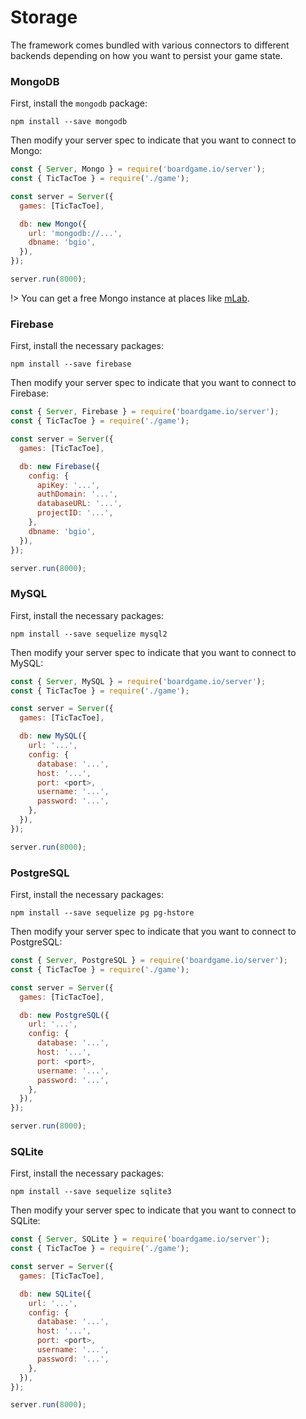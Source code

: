 # Storage

The framework comes bundled with various connectors to different backends
depending on how you want to persist your game state.

### MongoDB

First, install the `mongodb` package:

```
npm install --save mongodb
```

Then modify your server spec to indicate that you want to connect to Mongo:

```js
const { Server, Mongo } = require('boardgame.io/server');
const { TicTacToe } = require('./game');

const server = Server({
  games: [TicTacToe],

  db: new Mongo({
    url: 'mongodb://...',
    dbname: 'bgio',
  }),
});

server.run(8000);
```

!> You can get a free Mongo instance at places like [mLab](https://mlab.com/).

### Firebase

First, install the necessary packages:

```
npm install --save firebase
```

Then modify your server spec to indicate that you want to connect to Firebase:

```js
const { Server, Firebase } = require('boardgame.io/server');
const { TicTacToe } = require('./game');

const server = Server({
  games: [TicTacToe],

  db: new Firebase({
    config: {
      apiKey: '...',
      authDomain: '...',
      databaseURL: '...',
      projectID: '...',
    },
    dbname: 'bgio',
  }),
});

server.run(8000);
```

### MySQL

First, install the necessary packages:

```
npm install --save sequelize mysql2
```

Then modify your server spec to indicate that you want to connect to MySQL:

```js
const { Server, MySQL } = require('boardgame.io/server');
const { TicTacToe } = require('./game');

const server = Server({
  games: [TicTacToe],

  db: new MySQL({
    url: '...',
    config: {
      database: '...',
      host: '...',
      port: <port>,
      username: '...',
      password: '...',
    },
  }),
});

server.run(8000);
```

### PostgreSQL

First, install the necessary packages:

```
npm install --save sequelize pg pg-hstore
```

Then modify your server spec to indicate that you want to connect to PostgreSQL:

```js
const { Server, PostgreSQL } = require('boardgame.io/server');
const { TicTacToe } = require('./game');

const server = Server({
  games: [TicTacToe],

  db: new PostgreSQL({
    url: '...',
    config: {
      database: '...',
      host: '...',
      port: <port>,
      username: '...',
      password: '...',
    },
  }),
});

server.run(8000);
```

### SQLite

First, install the necessary packages:

```
npm install --save sequelize sqlite3
```

Then modify your server spec to indicate that you want to connect to SQLite:

```js
const { Server, SQLite } = require('boardgame.io/server');
const { TicTacToe } = require('./game');

const server = Server({
  games: [TicTacToe],

  db: new SQLite({
    url: '...',
    config: {
      database: '...',
      host: '...',
      port: <port>,
      username: '...',
      password: '...',
    },
  }),
});

server.run(8000);
```
